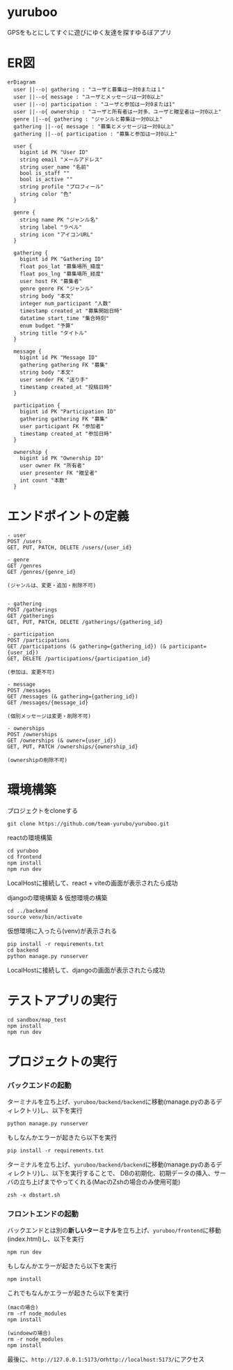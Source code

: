 # yuruboo
GPSをもとにしてすぐに遊びにゆく友達を探すゆるぼアプリ

# ER図
```mermaid
erDiagram
  user ||--o| gathering : "ユーザと募集は一対0または１"
  user ||--o{ message : "ユーザとメッセージは一対0以上"
  user ||--o| participation : "ユーザと参加は一対0または1"
  user ||--o{ ownership : "ユーザと所有者は一対多、ユーザと贈呈者は一対0以上"
  genre ||--o{ gathering : "ジャンルと募集は一対0以上"
  gathering ||--o{ message : "募集とメッセージは一対0以上"
  gathering ||--o{ participation : "募集と参加は一対0以上"
  
  user {
    bigint id PK "User ID"
    string email "メールアドレス"
    string user_name "名前"
    bool is_staff ""
    bool is_active ""
    string profile "プロフィール"
    string color "色"
  }

  genre {
    string name PK "ジャンル名"
    string label "ラベル"
    string icon "アイコンURL"
  }

  gathering {
    bigint id PK "Gathering ID"
    float pos_lat "募集場所_緯度"
    float pos_lng "募集場所_経度"
    user host FK "募集者"
    genre genre FK "ジャンル"
    string body "本文"
    integer num_participant "人数"
    timestamp created_at "募集開始日時"
    datatime start_time "集合時刻"
    enum budget "予算"
    string title "タイトル"
  }

  message {
    bigint id PK "Message ID"
    gathering gathering FK "募集"
    string body "本文"
    user sender FK "送り手"
    timestamp created_at "投稿日時"
  }

  participation {
    bigint id PK "Participation ID"
    gathering gathering FK "募集"
    user participant FK "参加者"
    timestamp created_at "参加日時"
  }

  ownership {
    bigint id PK "Ownership ID"
    user owner FK "所有者"
    user presenter FK "贈呈者"
    int count "本数"
  }
```

# エンドポイントの定義
```
- user
POST /users
GET, PUT, PATCH, DELETE /users/{user_id}

- genre
GET /genres
GET /genres/{genre_id}

(ジャンルは、変更・追加・削除不可)


- gathering
POST /gatherings
GET /gatherings
GET, PUT, PATCH, DELETE /gatherings/{gathering_id}

- participation
POST /participations
GET /participations (& gathering={gathering_id}) (& participant={user_id})
GET, DELETE /participations/{participation_id}

(参加は、変更不可)

- message
POST /messages
GET /messages (& gathering={gathering_id})
GET /messages/{message_id} 

(個別メッセージは変更・削除不可)

- ownerships
POST /ownerships
GET /ownerships (& owner={user_id})
GET, PUT, PATCH /ownerships/{ownership_id}

(ownershipの削除不可)
```


# 環境構築
プロジェクトをcloneする
```
git clone https://github.com/team-yurubo/yuruboo.git
```
reactの環境構築
```
cd yuruboo
cd frontend
npm install
npm run dev
```
LocalHostに接続して、react + viteの画面が表示されたら成功

djangoの環境構築 & 仮想環境の構築
```
cd ../backend
source venv/bin/activate
```
仮想環境に入ったら(venv)が表示される
```
pip install -r requirements.txt
cd backend
python manage.py runserver
```
LocalHostに接続して、djangoの画面が表示されたら成功

# テストアプリの実行
```
cd sandbox/map_test
npm install
npm run dev
```

# プロジェクトの実行
### バックエンドの起動

ターミナルを立ち上げ、`yuruboo/backend/backend`に移動(manage.pyのあるディレクトリ)し、以下を実行
```
python manage.py runserver
```
もしなんかエラーが起きたら以下を実行
```
pip install -r requirements.txt
```

ターミナルを立ち上げ、`yuruboo/backend/backend`に移動(manage.pyのあるディレクトリ)し、以下を実行することで、
DBの初期化、初期データの挿入、サーバの立ち上げまでやってくれる(MacのZshの場合のみ使用可能)
```
zsh -x dbstart.sh
```

### フロントエンドの起動

バックエンドとは別の**新しいターミナル**を立ち上げ、`yuruboo/frontend`に移動(index.html)し、以下を実行
```
npm run dev
```
もしなんかエラーが起きたら以下を実行
```
npm install
```
これでもなんかエラーが起きたら以下を実行
```
(macの場合)
rm -rf node_modules
npm install

(windoewの場合)
rm -r node_modules
npm install
```
最後に、`http://127.0.0.1:5173/`or`http://localhost:5173/`にアクセス
